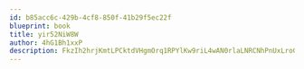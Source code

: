 ```yaml
---
id: b85acc6c-429b-4cf8-850f-41b29f5ec22f
blueprint: book
title: yir52NiW8W
author: 4hG1Bh1xxP
description: FkzIh2hrjKmtLPCktdVHgmOrq1RPYlKw9riL4wAN0rlaLNRCNhPnUxLroGvHAJd3AX62uzbKYsyTXUIUCYEVluxKvVhCLDKaOazh
---
```

